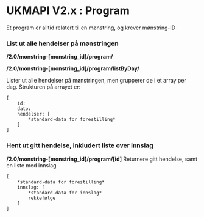 UKMAPI V2.x : Program
=============

Et program er alltid relatert til en mønstring, og krever mønstring-ID

### List ut alle hendelser på mønstringen
**/2.0/monstring-[monstring_id]/program/**

**/2.0/monstring-[monstring_id]/program/listByDay/**

Lister ut alle hendelser på mønstringen, men grupperer de i et array per dag.
Strukturen på arrayet er:
```
[ 
    id:
    dato:
    hendelser: [
        *standard-data for forestilling*
    ]
]
```
### Hent ut gitt hendelse, inkludert liste over innslag
**/2.0/monstring-[monstring_id]/program/[id]**
Returnere gitt hendelse, samt en liste med innslag
```
[
    *standard-data for forestilling*
    innslag: [
        *standard-data for innslag*
        rekkefølge
    ]
]
```

